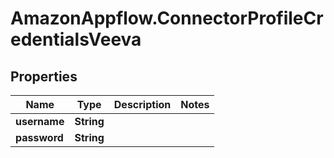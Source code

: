 # AmazonAppflow.ConnectorProfileCredentialsVeeva

## Properties

Name | Type | Description | Notes
------------ | ------------- | ------------- | -------------
**username** | **String** |  | 
**password** | **String** |  | 


